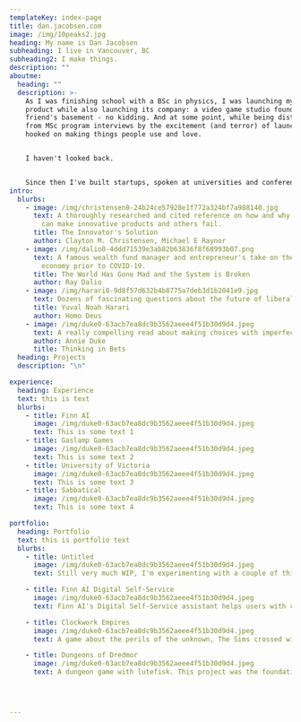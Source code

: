 ```yaml
---
templateKey: index-page
title: dan.jacobsen.com
image: /img/10peaks2.jpg
heading: My name is Dan Jacobsen
subheading: I live in Vancouver, BC
subheading2: I make things.
description: ""
aboutme:
  heading: ""
  description: >-
    As I was finishing school with a BSc in physics, I was launching my first
    product while also launching its company: a video game studio founded in my
    friend's basement - no kidding. And at some point, while being distracted
    from MSc program interviews by the excitement (and terror) of launch, I got
    hooked on making things people use and love.


    I haven't looked back.


    Since then I've built startups, spoken at universities and conferences, and worked with some amazing teams of engineers, designers, artists and data scientists to build products people really value.
intro:
  blurbs:
    - image: /img/christensen0-24b24ce57928e1f772a324bf7a988140.jpg
      text: A thoroughly researched and cited reference on how and why some companies
        can make innovative products and others fail.
      title: The Innovator's Solution
      author: Clayton M. Christensen, Michael E Raynor
    - image: /img/dalio0-4ddd71539e3ab82b63836f8f68993b07.png
      text: A famous wealth fund manager and entrepreneur's take on the state of the
        economy prior to COVID-19.
      title: The World Has Gone Mad and the System is Broken
      author: Ray Dalio
    - image: /img/harari0-9d8f57d632b4b8775a7deb3d1b2041e9.jpg
      text: Dozens of fascinating questions about the future of liberalism.
      title: Yuval Noah Harari
      author: Homo Deus
    - image: /img/duke0-63acb7ea8dc9b3562aeee4f51b30d9d4.jpeg
      text: A really compelling read about making choices with imperfect information.
      author: Annie Duke
      title: Thinking in Bets
  heading: Projects
  description: "\n"

experience:
  heading: Experience
  text: this is text
  blurbs:
    - title: Finn AI
      image: /img/duke0-63acb7ea8dc9b3562aeee4f51b30d9d4.jpeg
      text: This is some text 1
    - title: Gaslamp Games
      image: /img/duke0-63acb7ea8dc9b3562aeee4f51b30d9d4.jpeg
      text: This is some text 2
    - title: University of Victoria
      image: /img/duke0-63acb7ea8dc9b3562aeee4f51b30d9d4.jpeg
      text: This is some text 3
    - title: Sabbatical
      image: /img/duke0-63acb7ea8dc9b3562aeee4f51b30d9d4.jpeg
      text: This is some text 4

portfolio:
  heading: Portfolio
  text: this is portfolio text
  blurbs:
    - title: Untitled
      image: /img/duke0-63acb7ea8dc9b3562aeee4f51b30d9d4.jpeg
      text: Still very much WIP, I'm experimenting with a couple of things. First, the weirdness of actual orbital mechanics. And second, the relaxing feeling of watching complex simulations at work.

    - title: Finn AI Digital Self-Service
      image: /img/duke0-63acb7ea8dc9b3562aeee4f51b30d9d4.jpeg
      text: Finn AI's Digital Self-Service assistant helps users with common banking problems that can't be resolved easily via mobile or web. The product saved end users time, and both reduced operational costs and built trust for financial institutions.

    - title: Clockwork Empires
      image: /img/duke0-63acb7ea8dc9b3562aeee4f51b30d9d4.jpeg
      text: A game about the perils of the unknown, The Sims crossed with Settlers, and H.P. Lovecraft. This project was a labor of love, but was ultimately overly ambitious and suffered from scope creep and unwieldy systems.

    - title: Dungeons of Dredmor
      image: /img/duke0-63acb7ea8dc9b3562aeee4f51b30d9d4.jpeg
      text: A dungeon game with lutefisk. This project was the foundation for the game studio Gaslamp Games, worked on in basements and couches on evenings and weekends, while everyone in the team was busy with their full-time job or school.


 

---
```

